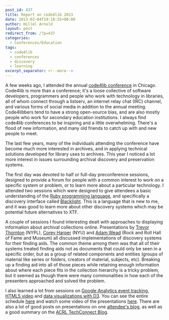 ```yaml
---
post_id: 437
title: Report on code4lib 2013
date: 2013-03-04T19:18:55+00:00
author: Hillel Arnold
layout: post
redirect_from: /?p=437
categories:
  - Conferences/Education
tags:
  - code4lib
  - conferences
  - discovery
  - learning
excerpt_separator: <!--more-->
---
```

A few weeks ago, I attended the annual [code4lib conference](http://code4lib.org/conference/2013) in Chicago. Code4lib is more than a conference; it's a loose collective of software developers, programmers and people who work with technology in libraries, all of whom connect through a listserv, an internet relay chat (IRC) channel, and various forms of social media in addition to the annual meeting. Code4libbers tend to have a strong open-source bias, and are also mostly people who work for secondary education institutions. I always find code4lib conferences to be inspiring and a little overwhelming. There's a flood of new information, and many old friends to catch up with and new people to meet.

The last few years, many of the individuals attending the conference have become much more interested in archives, and in applying technical solutions developed for library uses to archives. This year I noticed a lot more interest in issues surrounding archival discovery and preservation systems.<!--more-->

The first day was devoted to half or full-day preconference sessions, designed to provide a forum for people with a common interest to work on a specific system or problem, or to learn more about a particular technology. I attended two sessions which were designed to give attendees a basic understanding of the [Ruby programming language](http://wiki.code4lib.org/index.php/2013_preconference_proposals#RailsBridge_Intro_to_Ruby_on_Rails), and specifically a discovery interface called [Blacklight](http://wiki.code4lib.org/index.php/2013_preconference_proposals#Intro_to_Blacklight_2). This is a language that is new to me, and it was good to learn more about other discovery systems which may be potential future alternatives to XTF.

A couple of sessions I found interesting dealt with approaches to displaying information about archival collections online. Presentations by [Trevor Thornton](http://code4lib.org/conference/2012/thornton) (NYPL), [Corey Harper](http://code4lib.org/conference/2013/harper) (NYU) and [Adam Wead](http://code4lib.org/conference/2013/wead) (Rock and Roll Hall of Fame and Museum) all discussed implementations of discovery systems for their finding aids. The common theme among them was that all of their systems treated finding aids not as documents that could only be seen in a specific order, but as a group of related components and entities (groups of material like series or folders, creators of material, subjects, etc). Breaking up a finding aid into all of those pieces while retaining enough information about where each piece fits in the collection hierarchy is a tricky problem, but it seemed as though there were many commonalities in how each of the presenters approached and solved the problem.

I also learned a lot from sessions on [Google Analytics event tracking](http://code4lib.org/conference/2013/lynema-constabaris), [HTML5 video](http://code4lib.org/conference/2013/ronallo) and [data visualizations with D3](http://code4lib.org/conference/2013/davidson). You can see the entire schedule [here](http://code4lib.org/conference/2013/schedule) and watch some video of the presentations [here](http://archive.org/search.php?query=subject%3A%22c4l13%22). There are also a lot of good posts on presentations on one [attendee's blog](http://cynng.wordpress.com/tag/c4l13/), as well as a good summary on the [ACRL TechConnect Blog](http://acrl.ala.org/techconnect/?p=2946).
